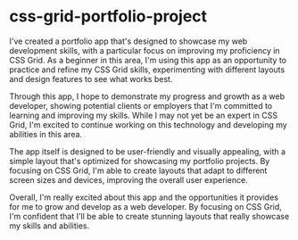 # css-grid-portfolio-project
I've created a portfolio app that's designed to showcase my web development skills, with a particular focus on improving my proficiency in CSS Grid. 
As a beginner in this area, I'm using this app as an opportunity to practice and refine my CSS Grid skills, 
experimenting with different layouts and design features to see what works best.

Through this app, I hope to demonstrate my progress and growth as a web developer, 
showing potential clients or employers that I'm committed to learning and improving my skills. 
While I may not yet be an expert in CSS Grid, I'm excited to continue working on this technology and developing my abilities in this area.

The app itself is designed to be user-friendly and visually appealing, with a simple layout that's optimized for showcasing my portfolio projects. 
By focusing on CSS Grid, I'm able to create layouts that adapt to different screen sizes and devices, improving the overall user experience.

Overall, I'm really excited about this app and the opportunities it provides for me to grow and develop as a web developer. 
By focusing on CSS Grid, I'm confident that I'll be able to create stunning layouts that really showcase my skills and abilities.
